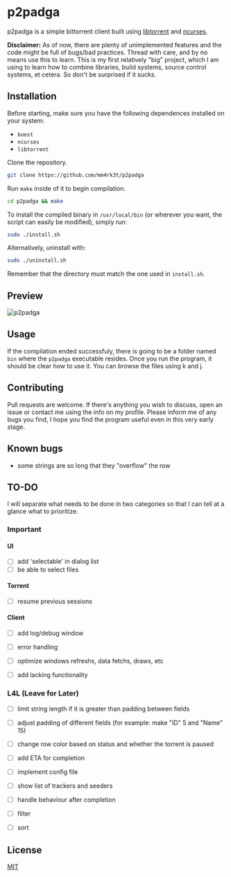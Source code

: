 # p2padga

p2padga is a simple bittorrent client built using [libtorrent](https://github.com/arvidn/libtorrent) and [ncurses](https://github.com/mirror/ncurses).

**Disclaimer:** As of now, there are plenty of unimplemented features and the code might be full of bugs/bad practices. Thread with care, and by no means use this to learn. This is my first relatively "big" project, which I am using to learn how to combine libraries, build systems, source control systems, et cetera. So don't be surprised if it sucks.

## Installation

Before starting, make sure you have the following dependences installed on your system:

- `boost`
- `ncurses`
- `libtorrent`
 
Clone the repository.

```bash
git clone https://github.com/mm4rk3t/p2padga
```
Run `make` inside of it to begin compilation.

```bash
cd p2padga && make
```

To install the compiled binary in `/usr/local/bin` (or wherever you want, the script can easily be modified), simply run:
```bash
sudo ./install.sh
```

Alternatively, uninstall with:
```bash
sudo ./uninstall.sh
```
Remember that the directory must match the one used in `install.sh`.

## Preview
![p2padga](https://github.com/mm4rk3t/p2padga/assets/45017214/97b3e2ce-aadb-46b0-8cb0-2351a02e800c)

## Usage
If the compilation ended successfuly, there is going to be a folder named `bin` where the `p2padga` executable resides. Once you run the program, it should be clear how to use it. You can browse the files using k and j.

## Contributing
Pull requests are welcome. If there's anything you wish to discuss, open an issue or contact me using the info on my profile. Please inform me of any bugs you find, I hope you find the program useful even in this very early stage.

## Known bugs
- some strings are so long that they "overflow" the row

## TO-DO

I will separate what needs to be done in two categories so that I can tell at a glance what to prioritize.

### Important

#### UI
- [ ] add 'selectable' in dialog list
- [ ] be able to select files

#### Torrent
- [ ] resume previous sessions

#### Client
- [ ] add log/debug window
- [ ] error handling
- [ ] optimize windows refreshs, data fetchs, draws, etc
- [ ] add lacking functionality


### L4L (Leave for Later)
- [ ] limit string length if it is greater than padding between fields
- [ ] adjust padding of different fields (for example: make "ID" 5 and "Name" 15)
- [ ] change row color based on status and whether the torrent is paused
- [ ] add ETA for completion
- [ ] implement config file
- [ ] show list of trackers and seeders
- [ ] handle behaviour after completion
- [ ] filter
- [ ] sort


## License
[MIT](https://choosealicense.com/licenses/mit/)
